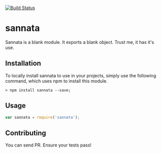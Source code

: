 [![Build Status](https://travis-ci.org/shamasis/sannata.svg?branch=develop)](https://travis-ci.org/shamasis/sannata)

# sannata

Sannata is a blank module. It exports a blank object. Trust me, it has it's use.

## Installation

To locally install sannata to use in your projects, simply use the following command, which uses npm to install this
module.

```terminal
> npm install sannata --save;
```

## Usage

```javascript
var sannata = require('sannata');
```

## Contributing

You can send PR. Ensure your tests pass!
